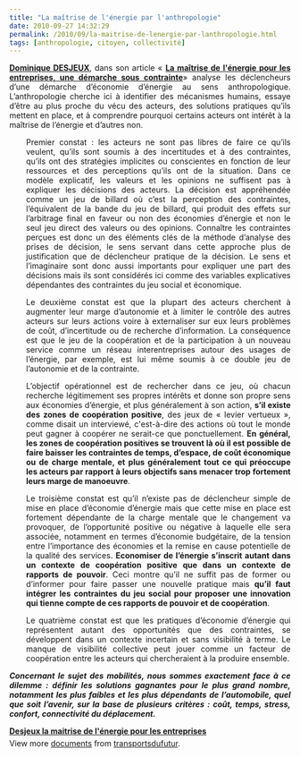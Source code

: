 ```yaml
---
title: "La maîtrise de l'énergie par l'anthropologie"
date: 2010-09-27 14:32:29
permalink: /2010/09/la-maitrise-de-lenergie-par-lanthropologie.html
tags: [anthropologie, citoyen, collectivité]
---
```


<p style="text-align: justify"><strong><a href="http://www.argonautes.fr/" target="_blank">Dominique DESJEUX</a></strong>, dans son article « <strong><a href="http://www.argonautes.fr/sections.php?op=viewarticle&artid=711" target="_blank">La maîtrise de l'énergie pour les entreprises, une démarche sous contrainte</a></strong>» analyse les déclencheurs d’une démarche d’économie d’énergie au sens anthropologique. L’anthropologie cherche ici à identifier des mécanismes humains, essaye d’être au plus proche du vécu des acteurs, des solutions pratiques qu’ils mettent en place, et à comprendre pourquoi certains acteurs ont intérêt à la maîtrise de l’énergie et d’autres non.</p> <p style="text-align: justify;padding-left: 30px">Premier constat : les acteurs ne sont pas libres de faire ce qu’ils veulent, qu’ils sont soumis à des incertitudes et à des contraintes, qu’ils ont des stratégies implicites ou conscientes en fonction de leur ressources et des perceptions qu’ils ont de la situation. Dans ce modèle explicatif, les valeurs et les opinions ne suffisent pas à expliquer les décisions des acteurs. La décision est appréhendée comme un jeu de billard où c’est la perception des contraintes, l’équivalent de la bande du jeu de billard, qui produit des effets sur l’arbitrage final en faveur ou non des économies d’énergie et non le seul jeu direct des valeurs ou des opinions. Connaître les contraintes perçues est donc un des éléments clés de la méthode d’analyse des prises de décision, le sens servant dans cette approche plus de justification que de déclencheur pratique de la décision. Le sens et l’imaginaire sont donc aussi importants pour expliquer une part des décisions mais ils sont considérés ici comme des variables explicatives dépendantes des contraintes du jeu social et économique.</p> <p style="text-align: justify;padding-left: 30px">Le deuxième constat est que la plupart des acteurs cherchent à augmenter leur marge d’autonomie et à limiter le contrôle des autres acteurs sur leurs actions voire à externaliser sur eux leurs problèmes de coût, d’incertitude ou de recherche d’information. La conséquence est que le jeu de la coopération et de la participation à un nouveau service comme un réseau interentreprises autour des usages de l’énergie, par exemple, est lui même soumis à ce double jeu de l’autonomie et de la contrainte.</p> <p style="text-align: justify;padding-left: 30px">L’objectif opérationnel est de rechercher dans ce jeu, où chacun recherche légitimement ses propres intérêts et donne son propre sens aux économies d’énergie, et plus généralement à son action, <strong>s’il existe des zones de coopération positive</strong>, des jeux de « levier vertueux », comme disait un interviewé, c'est-à-dire des actions où tout le monde peut gagner à coopérer ne serait-ce que ponctuellement. <strong>En général, les zones de coopération positives se trouvent là où il est possible de faire baisser les contraintes de temps, d’espace, de coût économique ou de charge mentale, et plus généralement tout ce qui préoccupe les acteurs par rapport à leurs objectifs sans menacer trop fortement leurs marge de manoeuvre</strong>.</p> <p style="text-align: justify;padding-left: 30px"> </p>  <!--more-->   <p style="text-align: justify;padding-left: 30px">Le troisième constat est qu’il n’existe pas de déclencheur simple de mise en place d’économie d’énergie mais que cette mise en place est fortement dépendante de la charge mentale que le changement va provoquer, de l’opportunité positive ou négative à laquelle elle sera associée, notamment en termes d’économie budgétaire, de la tension entre l’importance des économies et la remise en cause potentielle de la qualité des services. <strong>Economiser de l’énergie s’inscrit autant dans un contexte de coopération positive que dans un contexte de rapports de pouvoir</strong>. Ceci montre qu’il ne suffit pas de former ou d’informer pour faire passer une nouvelle pratique mais <strong>qu’il faut intégrer les contraintes du jeu social pour proposer une innovation qui tienne compte de ces rapports de pouvoir et de coopération</strong>.</p> <p style="text-align: justify;padding-left: 30px">Le quatrième constat est que les pratiques d’économie d’énergie qui représentent autant des opportunités que des contraintes, se développent dans un contexte incertain et sans visibilité à terme. Le manque de visibilité collective peut jouer comme un facteur de coopération entre les acteurs qui chercheraient à la produire ensemble.</p> <p style="text-align: justify"><em><strong>Concernant le sujet des mobilités, nous sommes exactement face à ce dilemme : définir les solutions gagnantes pour le plus grand nombre, notamment les plus faibles et les plus dépendants de l’automobile, quel que soit l’avenir, sur la base de plusieurs critères : coût, temps, stress, confort, connectivité du déplacement.</strong></em></p> <div id="__ss_5295184" style="width: 477px"><strong style="margin: 12px 0 4px"><a href="http://www.slideshare.net/transportsdufutur/desjeux-la-maitrise-de-lnergie-pour-les-entreprises" title="Desjeux la maitrise de l'énergie pour les entreprises">Desjeux la maitrise de l'énergie pour les entreprises</a></strong>        <div style="padding: 5px 0 12px">View more <a href="http://www.slideshare.net/">documents</a> from <a href="http://www.slideshare.net/transportsdufutur">transportsdufutur</a>.</div> </div>
